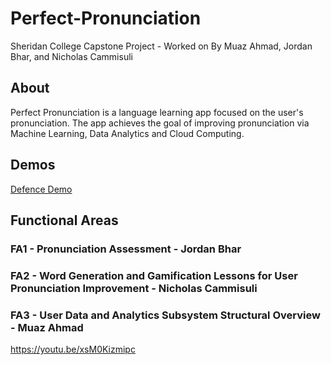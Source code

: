 # Perfect-Pronunciation
Sheridan College Capstone Project - Worked on By Muaz Ahmad, Jordan Bhar, and Nicholas Cammisuli

## About
Perfect Pronunciation is a language learning app focused on the user's pronunciation. The app achieves the goal of improving pronunciation via Machine Learning, Data Analytics and Cloud Computing.

## Demos
[Defence Demo](https://youtu.be/xsM0Kizmipc)

## Functional Areas
### FA1 - Pronunciation Assessment - Jordan Bhar

### FA2 - Word Generation and Gamification Lessons for User Pronunciation Improvement - Nicholas Cammisuli

### FA3 - User Data and Analytics Subsystem Structural Overview - Muaz Ahmad

https://youtu.be/xsM0Kizmipc
